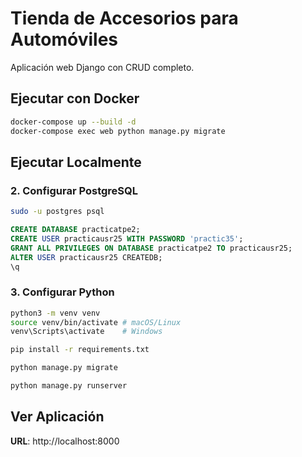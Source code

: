 # Tienda de Accesorios para Automóviles

Aplicación web Django con CRUD completo.

## Ejecutar con Docker

```bash
docker-compose up --build -d
docker-compose exec web python manage.py migrate
```

## Ejecutar Localmente

### 2. Configurar PostgreSQL

```bash
sudo -u postgres psql
```

```sql
CREATE DATABASE practicatpe2;
CREATE USER practicausr25 WITH PASSWORD 'practic35';
GRANT ALL PRIVILEGES ON DATABASE practicatpe2 TO practicausr25;
ALTER USER practicausr25 CREATEDB;
\q
```

### 3. Configurar Python

```bash
python3 -m venv venv
source venv/bin/activate # macOS/Linux
venv\Scripts\activate    # Windows

pip install -r requirements.txt

python manage.py migrate

python manage.py runserver
```

## Ver Aplicación

**URL**: http://localhost:8000
